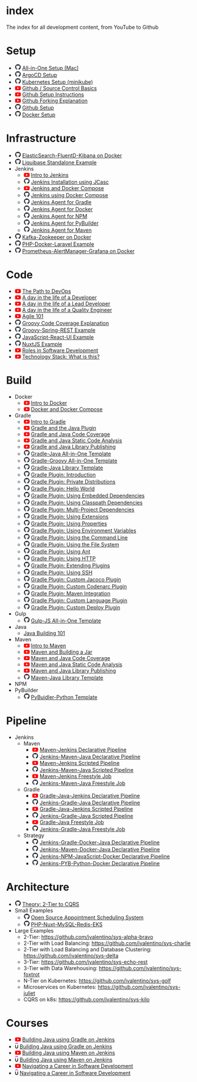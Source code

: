 # index
The index for all development content, from YouTube to Github

# Setup

- ![github-mark-white](./wiki/github-mark-16.png) [All-in-One Setup (Mac)](https://github.com/jvalentino/setup-automation)
- ![github-mark-white](./wiki/github-mark-16.png) [ArgoCD Setup](https://github.com/jvalentino/setup-argocd)
- ![github-mark-white](./wiki/github-mark-16.png) [Kubernetes Setup (minikube)](https://github.com/jvalentino/setup-kubernetes)
- ![youtube](./wiki/youtube.png) [Github / Source Control Basics](https://www.youtube.com/watch?v=Dom8jcRqEX0)
- ![youtube](./wiki/youtube.png) [Github Setup Instructions](https://www.youtube.com/watch?v=bdlA24GoZi8)
- ![youtube](./wiki/youtube.png) [Github Forking Explanation](https://www.youtube.com/watch?v=ov5LEOEeAU4)
- ![github-mark-white](./wiki/github-mark-16.png) [Github Setup](https://github.com/jvalentino/setup-git)
- ![github-mark-white](./wiki/github-mark-16.png) [Docker Setup](https://github.com/jvalentino/setup-docker)

# Infrastructure

- ![github-mark-white](./wiki/github-mark-16.png) [ElasticSearch-FluentD-Kibana on Docker](https://github.com/jvalentino/example-docker-efk)
- ![github-mark-white](./wiki/github-mark-16.png) [Liquibase Standalone Example](https://github.com/jvalentino/example-liquibase-standalone)
- Jenkins
  - ![youtube](./wiki/youtube.png) [Intro to Jenkins](https://www.youtube.com/watch?v=TqQCvQ30lTc)
  - ![github-mark-white](./wiki/github-mark-16.png) [Jenkins Installation using JCasc](https://github.com/jvalentino/example-jenkins-docker-jcasc-2)
  - ![youtube](./wiki/youtube.png) [Jenkins and Docker Compose](https://www.youtube.com/watch?v=i1ySYuQ2ASg)
  - ![github-mark-white](./wiki/github-mark-16.png) [Jenkins using Docker Compose](https://github.com/jvalentino/example-docker-jenkins)
  - ![github-mark-white](./wiki/github-mark-16.png) [Jenkins Agent for Gradle](https://github.com/jvalentino/jenkins-agent-gradle)
  - ![github-mark-white](./wiki/github-mark-16.png) [Jenkins Agent for Docker](https://github.com/jvalentino/example-docker-jenkins)
  - ![github-mark-white](./wiki/github-mark-16.png) [Jenkins Agent for NPM](https://github.com/jvalentino/jenkins-agent-npm)
  - ![github-mark-white](./wiki/github-mark-16.png) [Jenkins Agent for PyBuilder](https://github.com/jvalentino/jenkins-agent-pyb)
  - ![github-mark-white](./wiki/github-mark-16.png) [Jenkins Agent for Maven](https://github.com/jvalentino/jenkins-agent-maven)
- ![github-mark-white](./wiki/github-mark-16.png) [Kafka-Zookeeper on Docker](https://github.com/jvalentino/example-docker-kafka)
- ![github-mark-white](./wiki/github-mark-16.png) [PHP-Docker-Laravel Example](https://github.com/jvalentino/example-docker-laravel)
- ![github-mark-white](./wiki/github-mark-16.png) [Prometheus-AlertManager-Grafana on Docker](https://github.com/jvalentino/example-docker-prometheus-grafana)

# Code

- ![youtube](./wiki/youtube.png) [The Path to DevOps](https://www.youtube.com/watch?v=nsxrKPthl8E)
- ![youtube](./wiki/youtube.png) [A day in the life of a Developer](https://www.youtube.com/watch?v=rOvrpF8zuYI)
- ![youtube](./wiki/youtube.png) [A day in the life of a Lead Developer](https://www.youtube.com/watch?v=fxorF66SDmo)
- ![youtube](./wiki/youtube.png) [A day in the life of a Quality Engineer](https://www.youtube.com/watch?v=IMeKh4XzH4k)
- ![youtube](./wiki/youtube.png) [Agile 101](https://www.youtube.com/watch?v=TU2CEAo-17E)
- ![github-mark-white](./wiki/github-mark-16.png) [Groovy Code Coverage Explanation](https://github.com/jvalentino/gradlebook-05.02.01-groovy-coverage-and-you)
- ![github-mark-white](./wiki/github-mark-16.png) [Groovy-Spring-REST Example](https://github.com/jvalentino/clothes-closet-rest)
- ![github-mark-white](./wiki/github-mark-16.png) [JavaScript-React-UI Example](https://github.com/jvalentino/clothes-closet-ui)
- ![github-mark-white](./wiki/github-mark-16.png) [NuxtJS Example](https://github.com/jvalentino/clothes-closet-ui)
- ![youtube](./wiki/youtube.png) [Roles in Software Development](https://www.youtube.com/watch?v=ncVmHZNrgxE)
- ![youtube](./wiki/youtube.png) [Technology Stack: What is this?](https://www.youtube.com/watch?v=Uux3CtfzsjU)

# Build

- Docker
  - ![youtube](./wiki/youtube.png) [Intro to Docker](https://studio.youtube.com/video/4wr7qg_zkR8/comments)
  - ![youtube](./wiki/youtube.png) [Docker and Docker Compose](https://studio.youtube.com/video/et63lPDQCfE/edit)
- Gradle
  - ![youtube](./wiki/youtube.png) [Intro to Gradle](https://www.youtube.com/watch?v=hJiTWdeJik8)
  - ![youtube](./wiki/youtube.png) [Gradle and the Java Plugin](https://www.youtube.com/watch?v=JMJWU1bTfAQ)
  - ![youtube](./wiki/youtube.png) [Gradle and Java Code Coverage](https://www.youtube.com/watch?v=3B8Zg_dlfKI)
  - ![youtube](./wiki/youtube.png) [Gradle and Java Static Code Analysis](https://www.youtube.com/watch?v=y_N2eFw10YA)
  - ![youtube](./wiki/youtube.png) [Gradle and Java Library Publishing](https://www.youtube.com/watch?v=S2UQHAELz9g)
  - ![github-mark-white](./wiki/github-mark-16.png) [Gradle-Java All-in-One Template](https://github.com/jvalentino/java-gradle-all-in-one-template)
  - ![github-mark-white](./wiki/github-mark-16.png) [Gradle-Groovy All-in-One Template](https://github.com/jvalentino/groovy-gradle-all-in-one-template)
  - ![github-mark-white](./wiki/github-mark-16.png) [Gradle-Java Library Template](https://github.com/jvalentino/example-java-gradle-lib-4)
  - ![github-mark-white](./wiki/github-mark-16.png) [Gradle Plugin: Introduction](https://github.com/jvalentino/gradlebook-01-introduction)
  - ![github-mark-white](./wiki/github-mark-16.png) [Gradle Plugin: Private Distributions](https://github.com/jvalentino/gradlebook-03.02-hello-world-private)
  - ![github-mark-white](./wiki/github-mark-16.png) [Gradle Plugin: Hello World](https://github.com/jvalentino/gradlebook-03.07-hello-world-gradle)
  - ![github-mark-white](./wiki/github-mark-16.png) [Gradle Plugin: Using Embedded Dependencies](https://github.com/jvalentino/gradlebook-04.01.01-dep-plugin)
  - ![github-mark-white](./wiki/github-mark-16.png) [Gradle Plugin: Using Classpath Dependencies](https://github.com/jvalentino/gradlebook-04.01.02-dep-plugin-better)
  - ![github-mark-white](./wiki/github-mark-16.png) [Gradle Plugin: Multi-Project Dependencies](https://github.com/jvalentino/gradlebook-04.01.03-dep-plugin-multi)
  - ![github-mark-white](./wiki/github-mark-16.png) [Gradle Plugin: Using Extensions](https://github.com/jvalentino/gradlebook-04.03-ext-demo-comp)
  - ![github-mark-white](./wiki/github-mark-16.png) [Gradle Plugin: Using Properties](https://github.com/jvalentino/gradlebook-04.04-props-demo)
  - ![github-mark-white](./wiki/github-mark-16.png) [Gradle Plugin: Using Environment Variables](https://github.com/jvalentino/gradlebook-04.05-env-demo)
  - ![github-mark-white](./wiki/github-mark-16.png) [Gradle Plugin: Using the Command Line](https://github.com/jvalentino/gradlebook-04.06-command-line)
  - ![github-mark-white](./wiki/github-mark-16.png) [Gradle Plugin: Using the File System](https://github.com/jvalentino/gradlebook-04.07-files-demo)
  - ![github-mark-white](./wiki/github-mark-16.png) [Gradle Plugin: Using Ant](https://github.com/jvalentino/gradlebook-04.08-ant-demo)
  - ![github-mark-white](./wiki/github-mark-16.png) [Gradle Plugin: Using HTTP](https://github.com/jvalentino/gradlebook-04.09-http-demo)
  - ![github-mark-white](./wiki/github-mark-16.png) [Gradle Plugin: Extending Plugins](https://github.com/jvalentino/gradlebook-04.10-other-plugins)
  - ![github-mark-white](./wiki/github-mark-16.png) [Gradle Plugin: Using SSH](https://github.com/jvalentino/gradlebook-04.11-ssh-demo)
  - ![github-mark-white](./wiki/github-mark-16.png) [Gradle Plugin: Custom Jacoco Plugin](https://github.com/jvalentino/gradlebook-05.02.02-custom-jacoco)
  - ![github-mark-white](./wiki/github-mark-16.png) [Gradle Plugin: Custom Codenarc Plugin](https://github.com/jvalentino/gradlebook-05.01-custom-codenarc)
  - ![github-mark-white](./wiki/github-mark-16.png) [Gradle Plugin: Maven Integration](https://github.com/jvalentino/gradlebook-05.03-custom-maven)
  - ![github-mark-white](./wiki/github-mark-16.png) [Gradle Plugin: Custom Language Plugin](https://github.com/jvalentino/gradlebook-05.04-custom-language)
  - ![github-mark-white](./wiki/github-mark-16.png) [Gradle Plugin: Custom Deploy Plugin](https://github.com/jvalentino/gradlebook-05.05-custom-deploy)
- Gulp
  - ![github-mark-white](./wiki/github-mark-16.png) [Gulp-JS All-in-One Template](https://github.com/jvalentino/gulp-all-in-one-template)
- Java
  - [Java Building 101](https://github.com/jvalentino/java-building-101)
- Maven
  - ![youtube](./wiki/youtube.png) [Intro to Maven](https://www.youtube.com/watch?v=Lj45lJOSDiw)
  - ![youtube](./wiki/youtube.png) [Maven and Building a Jar](https://www.youtube.com/watch?v=lnodxs79Omw)
  - ![youtube](./wiki/youtube.png) [Maven and Java Code Coverage](https://www.youtube.com/watch?v=SarX6ytrZD8)
  - ![youtube](./wiki/youtube.png) [Maven and Java Static Code Analysis](https://www.youtube.com/watch?v=BMYtRFb2C20)
  - ![youtube](./wiki/youtube.png) [Maven and Java Library Publishing](https://www.youtube.com/watch?v=EA5fZf0Ilqs)
  - ![github-mark-white](./wiki/github-mark-16.png) [Maven-Java Library Template](https://github.com/jvalentino/example-java-maven-lib-4)
- NPM
- PyBuilder
  - ![github-mark-white](./wiki/github-mark-16.png) [PyBuidler-Python Template](https://github.com/jvalentino/example-python-pyb-lib-1)

# Pipeline

- Jenkins
  - Maven
    - ![youtube](./wiki/youtube.png) [Maven-Jenkins Declarative Pipeline](https://www.youtube.com/watch?v=RbDkvYzMW9I)
    - ![github-mark-white](./wiki/github-mark-16.png) [Jenkins-Maven-Java Declarative Pipeline](https://github.com/jvalentino/example-java-maven-jenkins-declarative)
    - ![youtube](./wiki/youtube.png) [Maven-Jenkins Scripted Pipeline](https://www.youtube.com/watch?v=N1QEDufByh4)
    - ![github-mark-white](./wiki/github-mark-16.png) [Jenkins-Maven-Java Scripted Pipeline](https://github.com/jvalentino/example-java-maven-jenkins-scripted)
    - ![youtube](./wiki/youtube.png) [Maven-Jenkins Freestyle Job](https://www.youtube.com/watch?v=Yc1uKf2qCRs)
    - ![github-mark-white](./wiki/github-mark-16.png) [Jenkins-Maven-Java Freestyle Job](https://github.com/jvalentino/example-java-maven-jenkins-freestyle)
  - Gradle
    - ![youtube](./wiki/youtube.png) [Gradle-Java-Jenkins Declarative Pipeline](https://www.youtube.com/watch?v=J7dHSgbjxYY)
    - ![github-mark-white](./wiki/github-mark-16.png) [Jenkins-Gradle-Java Declarative Pipeline](https://github.com/jvalentino/example-java-gradle-jenkins-declarative)
    - ![youtube](./wiki/youtube.png) [Gradle-Java-Jenkins Scripted Pipeline](https://www.youtube.com/watch?v=2krjuVaGXLI)
    - ![github-mark-white](./wiki/github-mark-16.png) [Jenkins-Gradle-Java Scripted Pipeline](https://github.com/jvalentino/example-java-gradle-jenkins-scripted)
    - ![youtube](./wiki/youtube.png) [Gradle-Java Freestyle Job](https://www.youtube.com/watch?v=r8xyZReLn5c)
    - ![github-mark-white](./wiki/github-mark-16.png) [Jenkins-Gradle-Java Freestyle Job](https://github.com/jvalentino/example-java-gradle-jenkins-freestyle)
  - Strategy
    - ![github-mark-white](./wiki/github-mark-16.png) [Jenkins-Gradle-Docker-Java Declarative Pipeline](https://github.com/jvalentino/example-java-gradle-jenkins-declarative-docker)
    - ![github-mark-white](./wiki/github-mark-16.png) [Jenkins-Maven-Docker-Java Declarative Pipeline](https://github.com/jvalentino/example-java-gradle-jenkins-declarative-docker)
    - ![github-mark-white](./wiki/github-mark-16.png) [Jenkins-NPM-JavaScript-Docker Declarative Pipeline](https://github.com/jvalentino/example-js-npm-jenkins-declarative-docker)
    - ![github-mark-white](./wiki/github-mark-16.png) [Jenkins-PYB-Python-Docker Declarative Pipeline](https://github.com/jvalentino/example-python-pyb-jenkins-declarative-docker)

# Architecture

- ![github-mark-white](./wiki/github-mark-16.png) [Theory: 2-Tier to CQRS](https://github.com/jvalentino/clothes-closet-wiki?tab=readme-ov-file#architectural-theory)
- Small Examples
  - ![github-mark-white](./wiki/github-mark-16.png) [Open Source Appointment Scheduling System](https://github.com/jvalentino/clothes-closet-wiki)
  - ![github-mark-white](./wiki/github-mark-16.png) [PHP-Nuxt-MySQL-Redis-EKS](https://github.com/jvalentino/example-system-arch-php-nuxt-mysql-redis-k8s-aws)
- Large Examples
  - 2-Tier: https://github.com/jvalentino/sys-alpha-bravo
  - 2-Tier with Load Balancing: https://github.com/jvalentino/sys-charlie
  - 2-Tier with Load Balancing and Database Clustering: https://github.com/jvalentino/sys-delta
  - 3-Tier: https://github.com/jvalentino/sys-echo-rest
  - 3-Tier with Data Warehousing: https://github.com/jvalentino/sys-foxtrot
  - N-Tier on Kubernetes: https://github.com/jvalentino/sys-golf
  - Microservices on Kubernetes: https://github.com/jvalentino/sys-juliet
  - CQRS on k8s: https://github.com/jvalentino/sys-kilo

# Courses

- ![youtube](./wiki/youtube.png) [Building Java using Gradle on Jenkins](https://www.youtube.com/watch?v=ejKAkisGWho&list=PLzNWrVFxKLyJPRqmcwB06_m6S2-pbbwl5)
- ![udemy](./wiki/udemy.png) [Building Java using Gradle on Jenkins](https://www.udemy.com/course/building-java-using-gradle-on-jenkins/?referralCode=A5212ADCDAC6F7442A5C)
- ![youtube](./wiki/youtube.png) [Building Java using Maven on Jenkins](https://www.youtube.com/watch?v=3g0oXUCObHE&list=PLzNWrVFxKLyI5sTAagzjJ4Ba8pIDanBld)
- ![udemy](./wiki/udemy.png) [Building Java using Maven on Jenkins](https://www.udemy.com/course/building-java-using-maven-on-jenkins/?referralCode=259AFCFB1B2DB162ADB7)
- ![youtube](./wiki/youtube.png) [Navigating a Career in Software Development](https://www.youtube.com/watch?v=vVKyYlEht6s&list=PLzNWrVFxKLyKWJkaBOrA1-ZJPIKs1cfG5)
- ![udemy](./wiki/udemy.png) [Navigating a Career in Software Development](https://www.udemy.com/course/navigating-a-career-in-software-development/?referralCode=8C8B4F8E4901A3B0C048)

